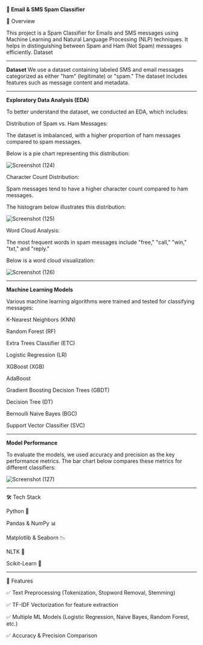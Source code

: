 **📧 Email & SMS Spam Classifier**



🚀 Overview

This project is a Spam Classifier for Emails and SMS messages using Machine Learning and Natural Language Processing (NLP) techniques. It helps in distinguishing between Spam and Ham (Not Spam) messages efficiently.
Dataset

----
**Dataset**
We use a dataset containing labeled SMS and email messages categorized as either "ham" (legitimate) or "spam." The dataset includes features such as message content and metadata.

---
**Exploratory Data Analysis (EDA)**

To better understand the dataset, we conducted an EDA, which includes:

Distribution of Spam vs. Ham Messages:

The dataset is imbalanced, with a higher proportion of ham messages compared to spam messages.

Below is a pie chart representing this distribution:

![Screenshot (124)](https://github.com/user-attachments/assets/1da56992-07b3-419a-99d2-6ac467542bd3)




Character Count Distribution:

Spam messages tend to have a higher character count compared to ham messages.

The histogram below illustrates this distribution:

![Screenshot (125)](https://github.com/user-attachments/assets/58cdfc7c-96b1-47fe-8304-ff259fd179bc)




Word Cloud Analysis:

The most frequent words in spam messages include "free," "call," "win," "txt," and "reply."

Below is a word cloud visualization:

![Screenshot (126)](https://github.com/user-attachments/assets/0e2e3e72-2b4b-4636-a28e-5d4f4691d45f)


---

**Machine Learning Models**

Various machine learning algorithms were trained and tested for classifying messages:

K-Nearest Neighbors (KNN)

Random Forest (RF)

Extra Trees Classifier (ETC)

Logistic Regression (LR)

XGBoost (XGB)

AdaBoost

Gradient Boosting Decision Trees (GBDT)

Decision Tree (DT)

Bernoulli Naive Bayes (BGC)

Support Vector Classifier (SVC)

----

**Model Performance**

To evaluate the models, we used accuracy and precision as the key performance metrics. The bar chart below compares these metrics for different classifiers:

![Screenshot (127)](https://github.com/user-attachments/assets/f5086077-15fe-4a12-83e3-61e3147a4687)

---

🛠️ Tech Stack

Python 🐍

Pandas & NumPy 📊

Matplotlib & Seaborn 📉

NLTK 📝

Scikit-Learn 🤖

-----

📌 Features


✅ Text Preprocessing (Tokenization, Stopword Removal, Stemming)

✅ TF-IDF Vectorization for feature extraction

✅ Multiple ML Models (Logistic Regression, Naive Bayes, Random Forest, etc.)

✅ Accuracy & Precision Comparison

